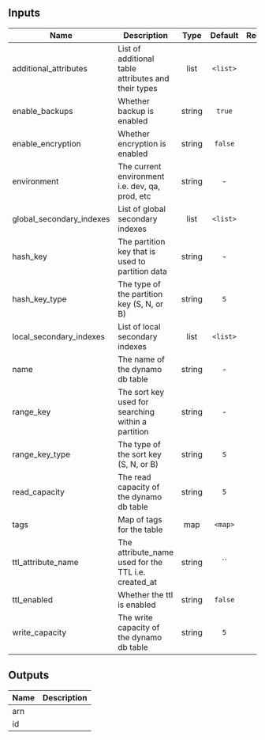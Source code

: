
## Inputs

| Name | Description | Type | Default | Required |
|------|-------------|:----:|:-----:|:-----:|
| additional_attributes | List of additional table attributes and their types | list | `<list>` | no |
| enable_backups | Whether backup is enabled | string | `true` | no |
| enable_encryption | Whether encryption is enabled | string | `false` | no |
| environment | The current environment i.e. dev, qa, prod, etc | string | - | yes |
| global_secondary_indexes | List of global secondary indexes | list | `<list>` | no |
| hash_key | The partition key that is used to partition data | string | - | yes |
| hash_key_type | The type of the partition key (S, N, or B) | string | `S` | no |
| local_secondary_indexes | List of local secondary indexes | list | `<list>` | no |
| name | The name of the dynamo db table | string | - | yes |
| range_key | The sort key used for searching within a partition | string | - | yes |
| range_key_type | The type of the sort key (S, N, or B) | string | `S` | no |
| read_capacity | The read capacity of the dynamo db table | string | `5` | no |
| tags | Map of tags for the table | map | `<map>` | no |
| ttl_attribute_name | The attribute_name used for the TTL i.e. created_at | string | `` | no |
| ttl_enabled | Whether the ttl is enabled | string | `false` | no |
| write_capacity | The write capacity of the dynamo db table | string | `5` | no |

## Outputs

| Name | Description |
|------|-------------|
| arn |  |
| id |  |

